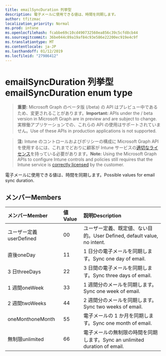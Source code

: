 ```yaml
---
title: emailSyncDuration 列挙型
description: 電子メールに使用できる値は、時間を同期します。
author: tfitzmac
localization_priority: Normal
ms.prod: intune
ms.openlocfilehash: fcabbe69c10cd490732560ea856c39c5cfd8cb44
ms.sourcegitcommit: 36be044c89a19af84c93e586e22200ec919e4c9f
ms.translationtype: MT
ms.contentlocale: ja-JP
ms.lasthandoff: 01/12/2019
ms.locfileid: "27986412"
---
```

# <a name="emailsyncduration-enum-type"></a><span data-ttu-id="cda2a-103">emailSyncDuration 列挙型</span><span class="sxs-lookup"><span data-stu-id="cda2a-103">emailSyncDuration enum type</span></span>

> <span data-ttu-id="cda2a-104">**重要:** Microsoft Graph のベータ版 (/beta) の API はプレビュー中であるため、変更されることがあります。</span><span class="sxs-lookup"><span data-stu-id="cda2a-104">**Important:** APIs under the / beta version in Microsoft Graph are in preview and are subject to change.</span></span> <span data-ttu-id="cda2a-105">実稼働アプリケーションでの、これらの API の使用はサポートされていません。</span><span class="sxs-lookup"><span data-stu-id="cda2a-105">Use of these APIs in production applications is not supported.</span></span>

> <span data-ttu-id="cda2a-106">**注:** Intune のコントロールおよびポリシーの構成に Microsoft Graph API を使用するには、これまでどおりに顧客が Intune サービスの[適切なライセンス](https://go.microsoft.com/fwlink/?linkid=839381)を持っている必要があります。</span><span class="sxs-lookup"><span data-stu-id="cda2a-106">**Note:** Using the Microsoft Graph APIs to configure Intune controls and policies still requires that the Intune service is [correctly licensed](https://go.microsoft.com/fwlink/?linkid=839381) by the customer.</span></span>

<span data-ttu-id="cda2a-107">電子メールに使用できる値は、時間を同期します。</span><span class="sxs-lookup"><span data-stu-id="cda2a-107">Possible values for email sync duration.</span></span>
## <a name="members"></a><span data-ttu-id="cda2a-108">メンバー</span><span class="sxs-lookup"><span data-stu-id="cda2a-108">Members</span></span>
|<span data-ttu-id="cda2a-109">メンバー</span><span class="sxs-lookup"><span data-stu-id="cda2a-109">Member</span></span>|<span data-ttu-id="cda2a-110">値</span><span class="sxs-lookup"><span data-stu-id="cda2a-110">Value</span></span>|<span data-ttu-id="cda2a-111">説明</span><span class="sxs-lookup"><span data-stu-id="cda2a-111">Description</span></span>|
|:---|:---|:---|
|<span data-ttu-id="cda2a-112">ユーザー定義</span><span class="sxs-lookup"><span data-stu-id="cda2a-112">userDefined</span></span>|<span data-ttu-id="cda2a-113">0</span><span class="sxs-lookup"><span data-stu-id="cda2a-113">0</span></span>|<span data-ttu-id="cda2a-114">ユーザー定義、既定値、ない目的。</span><span class="sxs-lookup"><span data-stu-id="cda2a-114">User Defined, default value, no intent.</span></span>|
|<span data-ttu-id="cda2a-115">直後</span><span class="sxs-lookup"><span data-stu-id="cda2a-115">oneDay</span></span>|<span data-ttu-id="cda2a-116">1</span><span class="sxs-lookup"><span data-stu-id="cda2a-116">1</span></span>|<span data-ttu-id="cda2a-117">1 日分の電子メールを同期します。</span><span class="sxs-lookup"><span data-stu-id="cda2a-117">Sync one day of email.</span></span>|
|<span data-ttu-id="cda2a-118">3 日</span><span class="sxs-lookup"><span data-stu-id="cda2a-118">threeDays</span></span>|<span data-ttu-id="cda2a-119">2</span><span class="sxs-lookup"><span data-stu-id="cda2a-119">2</span></span>|<span data-ttu-id="cda2a-120">3 日間の電子メールを同期します。</span><span class="sxs-lookup"><span data-stu-id="cda2a-120">Sync three days of email.</span></span>|
|<span data-ttu-id="cda2a-121">1 週間</span><span class="sxs-lookup"><span data-stu-id="cda2a-121">oneWeek</span></span>|<span data-ttu-id="cda2a-122">3</span><span class="sxs-lookup"><span data-stu-id="cda2a-122">3</span></span>|<span data-ttu-id="cda2a-123">1 週間分のメールを同期します。</span><span class="sxs-lookup"><span data-stu-id="cda2a-123">Sync one week of email.</span></span>|
|<span data-ttu-id="cda2a-124">2 週間</span><span class="sxs-lookup"><span data-stu-id="cda2a-124">twoWeeks</span></span>|<span data-ttu-id="cda2a-125">4</span><span class="sxs-lookup"><span data-stu-id="cda2a-125">4</span></span>|<span data-ttu-id="cda2a-126">2 週間分のメールを同期します。</span><span class="sxs-lookup"><span data-stu-id="cda2a-126">Sync two weeks of email.</span></span>|
|<span data-ttu-id="cda2a-127">oneMonth</span><span class="sxs-lookup"><span data-stu-id="cda2a-127">oneMonth</span></span>|<span data-ttu-id="cda2a-128">5</span><span class="sxs-lookup"><span data-stu-id="cda2a-128">5</span></span>|<span data-ttu-id="cda2a-129">電子メールの 1 か月を同期します。</span><span class="sxs-lookup"><span data-stu-id="cda2a-129">Sync one month of email.</span></span>|
|<span data-ttu-id="cda2a-130">無制限</span><span class="sxs-lookup"><span data-stu-id="cda2a-130">unlimited</span></span>|<span data-ttu-id="cda2a-131">6</span><span class="sxs-lookup"><span data-stu-id="cda2a-131">6</span></span>|<span data-ttu-id="cda2a-132">電子メールの無制限の時間を同期します。</span><span class="sxs-lookup"><span data-stu-id="cda2a-132">Sync an unlimited duration of email.</span></span>|





